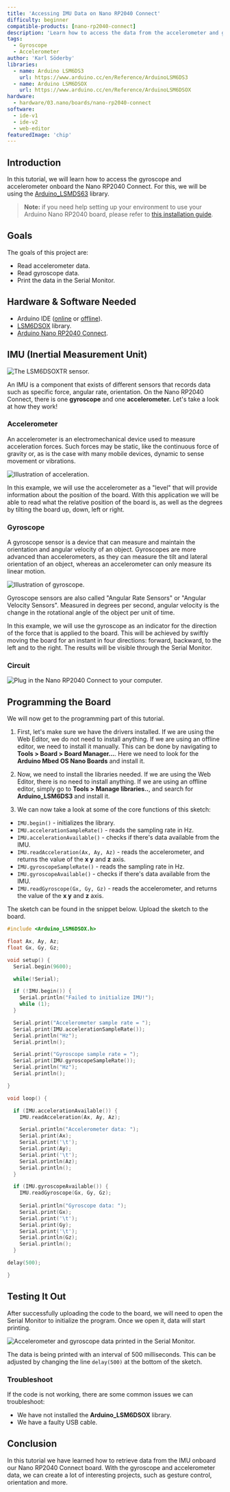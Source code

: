 ```yaml
---
title: 'Accessing IMU Data on Nano RP2040 Connect'
difficulty: beginner
compatible-products: [nano-rp2040-connect]
description: 'Learn how to access the data from the accelerometer and gyroscope that comes with the LSM6DSOX IMU module.'
tags: 
  - Gyroscope
  - Accelerometer
author: 'Karl Söderby'
libraries:
  - name: Arduino LSM6DS3
    url: https://www.arduino.cc/en/Reference/ArduinoLSM6DS3
  - name: Arduino LSM6DSOX
    url: https://www.arduino.cc/en/Reference/ArduinoLSM6DSOX
hardware:
  - hardware/03.nano/boards/nano-rp2040-connect
software:
  - ide-v1
  - ide-v2
  - web-editor
featuredImage: 'chip'
---
```


## Introduction 

In this tutorial, we will learn how to access the gyroscope and accelerometer onboard the Nano RP2040 Connect. For this, we will be using the [Arduino_LSMDS63](https://www.arduino.cc/en/Reference/ArduinoLSM6DS3) library. 

>**Note:** if you need help setting up your environment to use your Arduino Nano RP2040 board, please refer to [this installation guide](/software/ide-v1/tutorials/getting-started/cores/arduino-mbed_nano).

## Goals

The goals of this project are:

- Read accelerometer data.
- Read gyroscope data.
- Print the data in the Serial Monitor.

## Hardware & Software Needed

- Arduino IDE ([online](https://create.arduino.cc/) or [offline](https://www.arduino.cc/en/main/software)).
- [LSM6DSOX](https://github.com/arduino-libraries/Arduino_LSM6DSOX) library.
- [Arduino Nano RP2040 Connect](https://store.arduino.cc/nano-rp2040-connect).

## IMU (Inertial Measurement Unit)

![The LSM6DSOXTR sensor.](assets/rp2040-imu-basics-img-02.png)

An IMU is a component that exists of different sensors that records data such as specific force, angular rate, orientation. On the Nano RP2040 Connect, there is one **gyroscope** and one **accelerometer.** Let's take a look at how they work!

### Accelerometer

An accelerometer is an electromechanical device used to measure acceleration forces. Such forces may be static, like the continuous force of gravity or, as is the case with many mobile devices, dynamic to sense movement or vibrations.

![Illustration of acceleration.](assets/rp2040-imu-basics-img-03.png)

In this example, we will use the accelerometer as a "level" that will provide information about the position of the board. With this application we will be able to read what the relative position of the board is, as well as the degrees by tilting the board up, down, left or right.

### Gyroscope

A gyroscope sensor is a device that can measure and maintain the orientation and angular velocity of an object. Gyroscopes are more advanced than accelerometers, as they can measure the tilt and lateral orientation of an object, whereas an accelerometer can only measure its linear motion.

![Illustration of gyroscope.](assets/rp2040-imu-basics-img-04.png)

Gyroscope sensors are also called "Angular Rate Sensors" or "Angular Velocity Sensors". Measured in degrees per second, angular velocity is the change in the rotational angle of the object per unit of time.

In this example, we will use the gyroscope as an indicator for the direction of the force that is applied to the board. This will be achieved by swiftly moving the board for an instant in four directions: forward, backward, to the left and to the right. The results will be visible through the Serial Monitor.

### Circuit

![Plug in the Nano RP2040 Connect to your computer.](assets/rp2040-imu-basics-img-01.png)

## Programming the Board

We will now get to the programming part of this tutorial. 

1. First, let's make sure we have the drivers installed. If we are using the Web Editor, we do not need to install anything. If we are using an offline editor, we need to install it manually. This can be done by navigating to **Tools > Board > Board Manager...**. Here we need to look for the **Arduino Mbed OS Nano Boards** and install it. 

2. Now, we need to install the libraries needed. If we are using the Web Editor, there is no need to install anything. If we are using an offline editor, simply go to **Tools > Manage libraries..**, and search for **Arduino_LSM6DS3** and install it.

3. We can now take a look at some of the core functions of this sketch:

- `IMU.begin()` - initializes the library.
- `IMU.accelerationSampleRate()` - reads the sampling rate in Hz.
- `IMU.accelerationAvailable()` - checks if there's data available from the IMU.
- `IMU.readAcceleration(Ax, Ay, Az)` - reads the accelerometer, and returns the value of the **x y** and **z** axis.
- `IMU.gyroscopeSampleRate()` - reads the sampling rate in Hz.
- `IMU.gyroscopeAvailable()` - checks if there's data available from the IMU.
- `IMU.readGyroscope(Gx, Gy, Gz)` - reads the accelerometer, and returns the value of the **x y** and **z** axis.

The sketch can be found in the snippet below. Upload the sketch to the board.

```cpp
#include <Arduino_LSM6DSOX.h>

float Ax, Ay, Az;
float Gx, Gy, Gz;

void setup() {
  Serial.begin(9600);

  while(!Serial);

  if (!IMU.begin()) {
    Serial.println("Failed to initialize IMU!");
    while (1);
  }

  Serial.print("Accelerometer sample rate = ");
  Serial.print(IMU.accelerationSampleRate());
  Serial.println("Hz");
  Serial.println();

  Serial.print("Gyroscope sample rate = ");  
  Serial.print(IMU.gyroscopeSampleRate());
  Serial.println("Hz");
  Serial.println();

}

void loop() {

  if (IMU.accelerationAvailable()) {
    IMU.readAcceleration(Ax, Ay, Az);

    Serial.println("Accelerometer data: ");
    Serial.print(Ax);
    Serial.print('\t');
    Serial.print(Ay);
    Serial.print('\t');
    Serial.println(Az);
    Serial.println();
  }

  if (IMU.gyroscopeAvailable()) {
    IMU.readGyroscope(Gx, Gy, Gz);
    
    Serial.println("Gyroscope data: ");
    Serial.print(Gx);
    Serial.print('\t');
    Serial.print(Gy);
    Serial.print('\t');
    Serial.println(Gz);
    Serial.println();
  }

delay(500);

}
```

## Testing It Out

After successfully uploading the code to the board, we will need to open the Serial Monitor to initialize the program. Once we open it, data will start printing. 

![Accelerometer and gyroscope data printed in the Serial Monitor.](assets/rp2040-imu-basics-img-05.png)

The data is being printed with an interval of 500 milliseconds. This can be adjusted by changing the line `delay(500)` at the bottom of the sketch.

### Troubleshoot

If the code is not working, there are some common issues we can troubleshoot:

- We have not installed the **Arduino_LSM6DSOX** library.
- We have a faulty USB cable. 

## Conclusion

In this tutorial we have learned how to retrieve data from the IMU onboard our Nano RP2040 Connect board. With the gyroscope and accelerometer data, we can create a lot of interesting projects, such as gesture control, orientation and more. 
